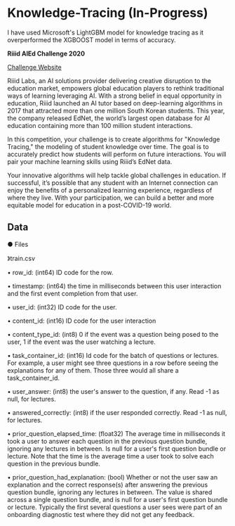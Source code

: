 # Knowledge-Tracing (In-Progress)

I have used Microsoft's LightGBM model for knowledge tracing as it overperformed the XGBOOST model in terms of accuracy.

**Riiid AIEd Challenge 2020**

[Challenge Website](https://www.ednetchallenge.ai/)

Riiid Labs, an AI solutions provider delivering creative disruption to the education market, empowers global education players to rethink traditional ways of learning leveraging AI. With a strong belief in equal opportunity in education, Riiid launched an AI tutor based on deep-learning algorithms in 2017 that attracted more than one million South Korean students. This year, the company released EdNet, the world’s largest open database for AI education containing more than 100 million student interactions.

In this competition, your challenge is to create algorithms for "Knowledge Tracing," the modeling of student knowledge over time. The goal is to accurately predict how students will perform on future interactions. You will pair your machine learning skills using Riiid’s EdNet data.

Your innovative algorithms will help tackle global challenges in education. If successful, it’s possible that any student with an Internet connection can enjoy the benefits of a personalized learning experience, regardless of where they live. With your participation, we can build a better and more equitable model for education in a post-COVID-19 world.

## Data

● Files

》train.csv

• row_id: (int64) ID code for the row.

• timestamp: (int64) the time in milliseconds between this user interaction and the first event completion from that user.

• user_id: (int32) ID code for the user.

• content_id: (int16) ID code for the user interaction

• content_type_id: (int8) 0 if the event was a question being posed to the user, 1 if the event was the user watching a lecture.

• task_container_id: (int16) Id code for the batch of questions or lectures. For example, a user might see three questions in a row before seeing the explanations for any of them. Those three would all share a task_container_id.

• user_answer: (int8) the user's answer to the question, if any. Read -1 as null, for lectures.

• answered_correctly: (int8) if the user responded correctly. Read -1 as null, for lectures.

• prior_question_elapsed_time: (float32) The average time in milliseconds it took a user to answer each question in the previous question bundle, ignoring any lectures in between. Is null for a user's first question bundle or lecture. Note that the time is the average time a user took to solve each question in the previous bundle.

• prior_question_had_explanation: (bool) Whether or not the user saw an explanation and the correct response(s) after answering the previous question bundle, ignoring any lectures in between. The value is shared across a single question bundle, and is null for a user's first question bundle or lecture. Typically the first several questions a user sees were part of an onboarding diagnostic test where they did not get any feedback.
